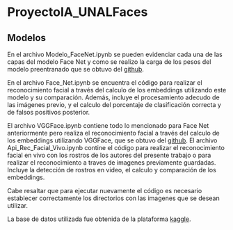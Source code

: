 # ProyectoIA_UNALFaces

## Modelos

En el archivo Modelo_FaceNet.ipynb se pueden evidenciar cada una de las capas del modelo Face Net y como se realizo la carga de los pesos del modelo preentranado que se obtuvo del [github](https://github.com/R4j4n/Face-recognition-Using-Facenet-On-Tensorflow-2.X). 

En el archivo Face_Net.ipynb se encuentra el código para realizar el reconocimiento facial a través del calculo de los embeddings utilizando este modelo y su comparación. Además, incluye el procesamiento adecudo de las imágenes previo, y el calculo del porcentaje de clasificación correcta y de falsos positivos posterior.

El archivo VGGFace.ipynb contiene todo lo mencionado para Face Net anteriormente pero realiza el reconocimiento facial a través del calculo de los embeddings utilizando VGGFace, que se obtuvo del [github](https://github.com/prlz77/vgg-face.pytorch).
El archivo Api_Rec_Facial_Vivo.ipynb contine el código para realizar el reconocimiento facial en vivo con los rostros de los autores del presente trabajo o para realizar el reconocimiento a traves de imagenes previamente guardadas. Incluye la detección de rostros en video, el calculo y comparación de los embeddings.

Cabe resaltar que para ejecutar nuevamente el código es necesario establecer correctamente los directorios con las imagenes que se desean utilizar.

La base de datos utilizada fue obtenida de la plataforma [kaggle](https://www.kaggle.com/competitions/11-785-s23-hw2p2-classification/overview).

